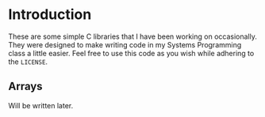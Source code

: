 # Introduction
These are some simple C libraries that I have been working on occasionally. They were designed to make writing code in my Systems Programming class a little easier. Feel free to use this code as you wish while adhering to the `LICENSE`.

## Arrays
Will be written later.
